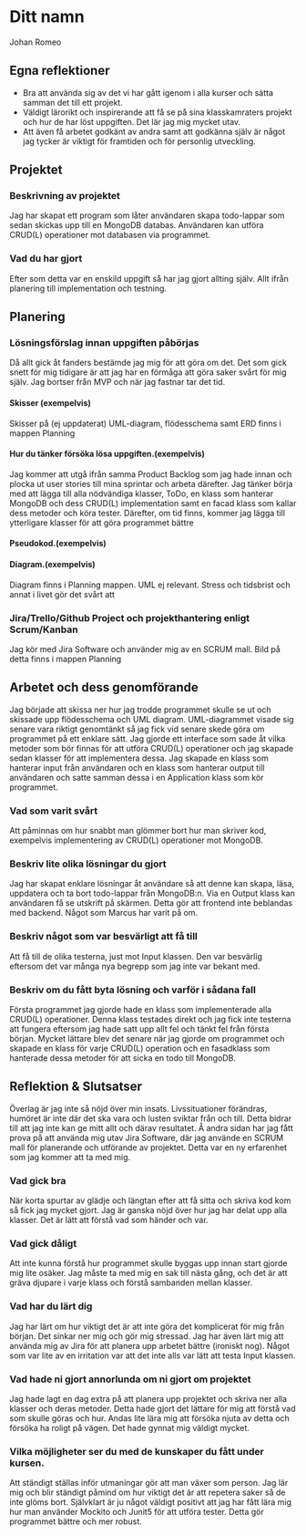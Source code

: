 # Ditt namn
Johan Romeo

## Egna reflektioner
 - Bra att använda sig av det vi har gått igenom i alla kurser och sätta samman det till ett projekt. 
 - Väldigt lärorikt och inspirerande att få se på sina klasskamraters projekt och hur de har löst uppgiften. Det lär jag mig mycket utav.
 - Att även få arbetet godkänt av andra samt att godkänna själv är något jag tycker är viktigt för framtiden och för personlig utveckling.

## Projektet

### Beskrivning av projektet
Jag har skapat ett program som låter användaren skapa todo-lappar som sedan skickas upp till en MongoDB databas.
Användaren kan utföra CRUD(L) operationer mot databasen via programmet.
### Vad du har gjort
Efter som detta var en enskild uppgift så har jag gjort allting själv.
Allt ifrån planering till implementation och testning.
## Planering

### Lösningsförslag innan uppgiften påbörjas
Då allt gick åt fanders bestämde jag mig för att göra om det. Det som gick snett för mig tidigare är att jag har en förmåga att göra saker svårt för mig själv. Jag bortser från MVP och när jag fastnar tar det tid.

#### Skisser (exempelvis)
Skisser på (ej uppdaterat) UML-diagram, flödesschema samt ERD finns i mappen Planning

#### Hur du tänker försöka lösa uppgiften.(exempelvis)
Jag kommer att utgå ifrån samma Product Backlog som jag hade innan och plocka ut user stories till mina sprintar och arbeta därefter. Jag tänker börja med att lägga till alla nödvändiga klasser, ToDo, en klass som hanterar MongoDB och dess CRUD(L) implementation samt en facad klass som kallar dess metoder och köra tester. Därefter, om tid finns, kommer jag lägga till ytterligare klasser för att göra programmet bättre
#### Pseudokod.(exempelvis)

#### Diagram.(exempelvis)
Diagram finns i Planning mappen. UML ej relevant. Stress och tidsbrist och annat i livet gör det svårt att
### Jira/Trello/Github Project och projekthantering enligt Scrum/Kanban
Jag kör med Jira Software och använder mig av en SCRUM mall. Bild på detta finns i mappen Planning
## Arbetet och dess genomförande
Jag började att skissa ner hur jag trodde programmet skulle se ut och skissade upp flödesschema och UML diagram. UML-diagrammet visade sig senare vara riktigt genomtänkt så jag fick vid senare skede
göra om programmet på ett enklare sätt.
Jag gjorde ett interface som sade åt vilka metoder som bör finnas för att utföra CRUD(L) operationer och jag skapade sedan klasser för att implementera dessa.
Jag skapade en klass som hanterar input från användaren och en klass som hanterar output till användaren och satte samman dessa i en Application klass som kör programmet.
### Vad som varit svårt
Att påminnas om hur snabbt man glömmer bort hur man skriver kod, exempelvis implementering av CRUD(L) operationer mot MongoDB.
### Beskriv lite olika lösningar du gjort
Jag har skapat enklare lösningar åt användare så att denne kan skapa, läsa, uppdatera och ta bort todo-lappar från MongoDB:n.
Via en Output klass kan användaren få se utskrift på skärmen. Detta gör att frontend inte beblandas med backend. Något som Marcus har varit på om.
### Beskriv något som var besvärligt att få till
Att få till de olika testerna, just mot Input klassen.
Den var besvärlig eftersom det var många nya begrepp som jag inte var bekant med. 

### Beskriv om du fått byta lösning och varför i sådana fall
Första programmet jag gjorde hade en klass som implementerade alla CRUD(L) operationer. Denna klass testades direkt och jag fick inte testerna att fungera eftersom jag hade satt upp allt fel och tänkt fel från första början.
Mycket lättare blev det senare när jag gjorde om programmet och skapade en klass för varje CRUD(L) operation och en fasadklass som hanterade dessa metoder för att sicka en todo till MongoDB.
## Reflektion & Slutsatser
Överlag är jag inte så nöjd över min insats. Livssituationer förändras, humöret är inte där det ska vara och lusten sviktar från och till. Detta bidrar till att jag inte kan ge mitt allt och därav resultatet.
Å andra sidan har jag fått prova på att använda mig utav Jira Software, där jag använde en SCRUM mall för planerande och utförande av projektet. Detta var en ny erfarenhet som jag kommer att ta med mig.
### Vad gick bra
När korta spurtar av glädje och längtan efter att få sitta och skriva kod kom så fick jag mycket gjort.
Jag är ganska nöjd över hur jag har delat upp alla klasser. Det är lätt att förstå vad som händer och var.
### Vad gick dåligt
Att inte kunna förstå hur programmet skulle byggas upp innan start gjorde mig lite osäker. Jag måste ta med mig en sak till nästa gång, och det är att gräva djupare i varje klass och förstå sambanden mellan klasser.
### Vad har du lärt dig
Jag har lärt om hur viktigt det är att inte göra det komplicerat för mig från början. Det sinkar ner mig och gör mig stressad.
Jag har även lärt mig att använda mig av Jira för att planera upp arbetet bättre (ironiskt nog). 
Något som var lite av en irritation var att det inte alls var lätt att testa Input klassen.
### Vad hade ni gjort annorlunda om ni gjort om projektet
Jag hade lagt en dag extra på att planera upp projektet och skriva ner alla klasser och deras metoder. Detta hade gjort det lättare för mig att förstå vad som skulle göras och hur.
Andas lite lära mig att försöka njuta av detta och försöka ha roligt på vägen. Det hade gynnat mig väldigt mycket.
### Vilka möjligheter ser du med de kunskaper du fått under kursen.
Att ständigt ställas inför utmaningar gör att man växer som person. Jag lär mig och blir ständigt påmind om hur viktigt det är att repetera saker så de inte glöms bort.
Självklart är ju något väldigt positivt att jag har fått lära mig hur man använder Mockito och Junit5 för att utföra tester. Detta gör programmet bättre och mer robust.